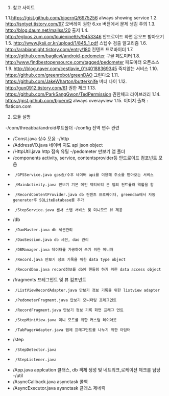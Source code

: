 1. 참고 사이트

1.1.https://gist.github.com/bjoernQ/6975256 always showing service
1.2. http://isntyet.tistory.com/97 오버레이 권한 6.xx 버전에서 문제 생김 주의
1.3. http://blog.daum.net/mailss/20 출저
1.4. http://egloos.zum.com/louienine9/v/9453346 안드로이드 화면 온오프 받아오기
1.5. http://www.jksii.or.kr/upload/1/845_1.pdf 스텝수 검출 알고리즘
1.6. http://arabiannight.tistory.com/entry/180 컨텐츠 프로바이더
1.7. https://github.com/bagilevi/android-pedometer 구글 페도미터
1.8. http://www.findbestopensource.com/tagged/pedometer 페도미터 오픈소스
1.9. http://blog.naver.com/cestlavie_01/40188369345 죽지않는 서비스
1.10. https://github.com/greenrobot/greenDAO 그린다오
1.11. https://github.com/JakeWharton/butterknife 버터 나이
1.12. http://gun0912.tistory.com/61 권한 체크
1.13. https://github.com/ParkSangGwon/TedPermission 권한체크 라이브러리
1.14. https://gist.github.com/bjoernQ always overayview
1.15. 이미지 출처 : flaticon.com

2. 모듈 설명

-/com/threabba/android루트폴더
-/config 전역 변수 관련
-   /Const.java 상수 모음
-/http
-   /AddressVO.java 네이버 지도 api json object
-   /HttpUtil.java http 접속 유틸
-/pedometer 만보기 앱 폴더
-   /components activity, service, contentsprovider등 안드로이드 컴포넌트 모음
-      /GPSService.java gps송/수후 네이버 api를 이용해 주소를 받아오는 서비스
-      /MainActivity.java 만보기 기본 메인 엑티비티 본 앱의 컨트롤러 역할을 함
-      /RecordContentProvider.java db 컨텐츠 프로바이더, greendao에서 자동 generator후 SQLiteDatabase를 추가
-      /StepService.java 센서 스텝 서비스 및 미니모드 뷰 제공
-   /db
-      /DaoMaster.java db 세션관리
-      /DaoSession.java db 세션, dao 관리
-      /DBManager.java 데이터를 가공하여 쓰기 위한 메니저
-      /Record.java 만보기 정보 기록을 위한 data type object
-      /RecordDao.java record정보를 db에 핸들링 하기 위한 data access object
-   /fragments 프레그먼트 및 뷰 컴포넌트
-      /ListViewRecordAdapter.java 만보기 정보 기록을 위한 listview adapter
-      /PedometerFragment.java 만보기 모니터링 프레그먼트
-      /RecordFragment.java 만보기 정보 기록 화면 프레그 먼트
-      /StepMiniView.java 미니 모드를 위한 커스텀 레이아웃
-      /TabPagerAdapter.java 탭에 프레그먼트를 나누기 위한 아답터
-   /step
-      /StepDetector.java
-      /StepListener.java
-   /App.java applcation 클래스, db 객체 생성 및 네트워크,로케이션 체크를 담당
-/util
-   /AsyncCallback.java asynctask 콜백
-   /AsyncExecutor.java aysnctask 클래스 제네릭